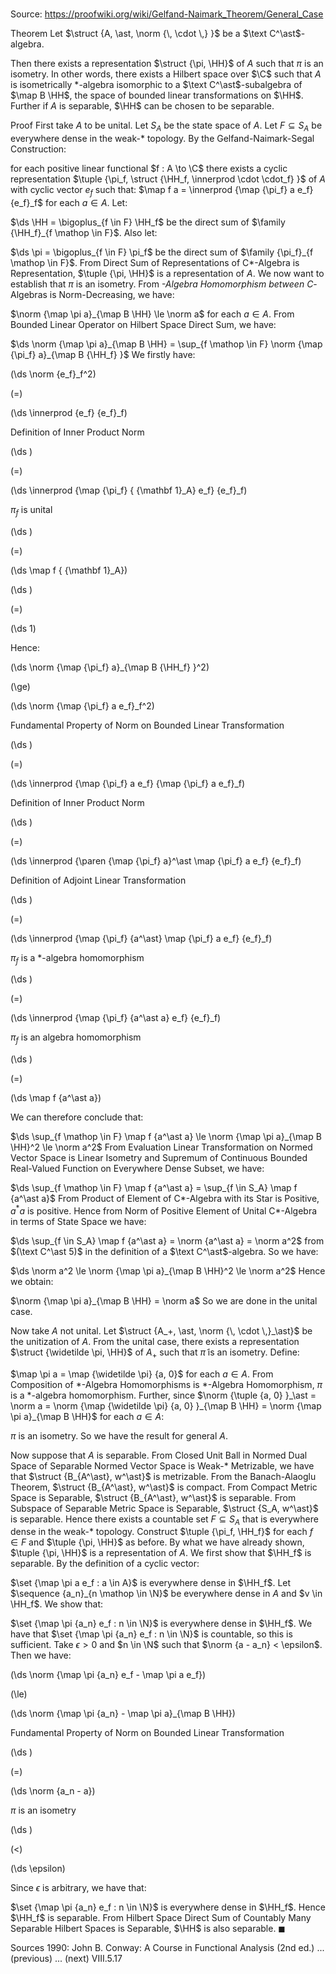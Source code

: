 # 

Source: https://proofwiki.org/wiki/Gelfand-Naimark_Theorem/General_Case

Theorem
Let $\struct {A, \ast, \norm {\, \cdot \,} }$ be a $\text C^\ast$-algebra.

Then there exists a representation $\struct {\pi, \HH}$ of $A$ such that $\pi$ is an isometry.
In other words, there exists a Hilbert space over $\C$ such that $A$ is isometrically $\ast$-algebra isomorphic to a $\text C^\ast$-subalgebra of $\map B \HH$, the space of bounded linear transformations on $\HH$.
Further if $A$ is separable, $\HH$ can be chosen to be separable.


Proof
First take $A$ to be unital.
Let $S_A$ be the state space of $A$.
Let $F \subseteq S_A$ be everywhere dense in the weak-$\ast$ topology.
By the Gelfand-Naimark-Segal Construction:

for each positive linear functional $f : A \to \C$ there exists a cyclic representation $\tuple {\pi_f, \struct {\HH_f, \innerprod \cdot \cdot_f} }$ of $A$ with cyclic vector $e_f$ such that:
$\map f a = \innerprod {\map {\pi_f} a e_f} {e_f}_f$ for each $a \in A$.
Let:

$\ds \HH = \bigoplus_{f \in F} \HH_f$
be the direct sum of $\family {\HH_f}_{f \mathop \in F}$.
Also let:

$\ds \pi = \bigoplus_{f \in F} \pi_f$
be the direct sum of $\family {\pi_f}_{f \mathop \in F}$.
From Direct Sum of Representations of C*-Algebra is Representation, $\tuple {\pi, \HH}$ is a representation of $A$.
We now want to establish that $\pi$ is an isometry.
From *-Algebra Homomorphism between C*-Algebras is Norm-Decreasing, we have:

$\norm {\map \pi a}_{\map B \HH} \le \norm a$
for each $a \in A$.
From Bounded Linear Operator on Hilbert Space Direct Sum, we have:

$\ds \norm {\map \pi a}_{\map B \HH} = \sup_{f \mathop \in F} \norm {\map {\pi_f} a}_{\map B {\HH_f} }$
We firstly have:














\(\ds \norm {e_f}_f^2\)

\(=\)







\(\ds \innerprod {e_f} {e_f}_f\)





Definition of Inner Product Norm














\(\ds \)

\(=\)







\(\ds \innerprod {\map {\pi_f} { {\mathbf 1}_A} e_f} {e_f}_f\)





$\pi_f$ is unital














\(\ds \)

\(=\)







\(\ds \map f { {\mathbf 1}_A}\)




















\(\ds \)

\(=\)







\(\ds 1\)









Hence:














\(\ds \norm {\map {\pi_f} a}_{\map B {\HH_f} }^2\)

\(\ge\)







\(\ds \norm {\map {\pi_f} a e_f}_f^2\)





Fundamental Property of Norm on Bounded Linear Transformation














\(\ds \)

\(=\)







\(\ds \innerprod {\map {\pi_f} a e_f} {\map {\pi_f} a e_f}_f\)





Definition of Inner Product Norm














\(\ds \)

\(=\)







\(\ds \innerprod {\paren {\map {\pi_f} a}^\ast \map {\pi_f} a e_f} {e_f}_f\)





Definition of Adjoint Linear Transformation














\(\ds \)

\(=\)







\(\ds \innerprod {\map {\pi_f} {a^\ast} \map {\pi_f} a e_f} {e_f}_f\)





$\pi_f$ is a $\ast$-algebra homomorphism














\(\ds \)

\(=\)







\(\ds \innerprod {\map {\pi_f} {a^\ast a} e_f} {e_f}_f\)





$\pi_f$ is an algebra homomorphism














\(\ds \)

\(=\)







\(\ds \map f {a^\ast a}\)









We can therefore conclude that:

$\ds \sup_{f \mathop \in F} \map f {a^\ast a} \le \norm {\map \pi a}_{\map B \HH}^2 \le \norm a^2$
From Evaluation Linear Transformation on Normed Vector Space is Linear Isometry and Supremum of Continuous Bounded Real-Valued Function on Everywhere Dense Subset, we have:

$\ds \sup_{f \mathop \in F} \map f {a^\ast a} = \sup_{f \in S_A} \map f {a^\ast a}$
From Product of Element of C*-Algebra with its Star is Positive, $a^\ast a$ is positive.
Hence from Norm of Positive Element of Unital C*-Algebra in terms of State Space we have:

$\ds \sup_{f \in S_A} \map f {a^\ast a} = \norm {a^\ast a} = \norm a^2$
from $(\text C^\ast 5)$ in the definition of a $\text C^\ast$-algebra.
So we have:

$\ds \norm a^2 \le \norm {\map \pi a}_{\map B \HH}^2 \le \norm a^2$
Hence we obtain:

$\norm {\map \pi a}_{\map B \HH} = \norm a$
So we are done in the unital case.

Now take $A$ not unital.
Let $\struct {A_+, \ast, \norm {\, \cdot \,}_\ast}$ be the unitization of $A$.
From the unital case, there exists a representation $\struct {\widetilde \pi, \HH}$ of $A_+$ such that $\widetilde \pi$ is an isometry.
Define:

$\map \pi a = \map {\widetilde \pi} {a, 0}$ for each $a \in A$.
From Composition of *-Algebra Homomorphisms is *-Algebra Homomorphism, $\pi$ is a $\ast$-algebra homomorphism. 
Further, since $\norm {\tuple {a, 0} }_\ast = \norm a = \norm {\map {\widetilde \pi} {a, 0} }_{\map B \HH} = \norm {\map \pi a}_{\map B \HH}$ for each $a \in A$:

$\pi$ is an isometry.
So we have the result for general $A$.

Now suppose that $A$ is separable.
From Closed Unit Ball in Normed Dual Space of Separable Normed Vector Space is Weak-* Metrizable, we have that $\struct {B_{A^\ast}, w^\ast}$ is metrizable.
From the Banach-Alaoglu Theorem, $\struct {B_{A^\ast}, w^\ast}$ is compact.
From Compact Metric Space is Separable, $\struct {B_{A^\ast}, w^\ast}$ is separable.
From Subspace of Separable Metric Space is Separable, $\struct {S_A, w^\ast}$ is separable.
Hence there exists a countable set $F \subseteq S_A$ that is everywhere dense in the weak-$\ast$ topology.
Construct $\tuple {\pi_f, \HH_f}$ for each $f \in F$ and $\tuple {\pi, \HH}$ as before.
By what we have already shown, $\tuple {\pi, \HH}$ is a representation of $A$.
We first show that $\HH_f$ is separable.
By the definition of a cyclic vector:

$\set {\map \pi a e_f : a \in A}$ is everywhere dense in $\HH_f$.
Let $\sequence {a_n}_{n \mathop \in \N}$ be everywhere dense in $A$ and $v \in \HH_f$. 
We show that:

$\set {\map \pi {a_n} e_f : n \in \N}$ is everywhere dense in $\HH_f$.
We have that $\set {\map \pi {a_n} e_f : n \in \N}$ is countable, so this is sufficient.
Take $\epsilon > 0$ and $n \in \N$ such that $\norm {a - a_n} < \epsilon$.
Then we have:














\(\ds \norm {\map \pi {a_n} e_f - \map \pi a e_f}\)

\(\le\)







\(\ds \norm {\map \pi {a_n} - \map \pi a}_{\map B \HH}\)





Fundamental Property of Norm on Bounded Linear Transformation














\(\ds \)

\(=\)







\(\ds \norm {a_n - a}\)





$\pi$ is an isometry














\(\ds \)

\(<\)







\(\ds \epsilon\)









Since $\epsilon$ is arbitrary, we have that:

$\set {\map \pi {a_n} e_f : n \in \N}$ is everywhere dense in $\HH_f$.
Hence $\HH_f$ is separable. 
From Hilbert Space Direct Sum of Countably Many Separable Hilbert Spaces is Separable, $\HH$ is also separable.
$\blacksquare$


Sources
1990: John B. Conway: A Course in Functional Analysis (2nd ed.) ... (previous) ... (next) $\text {VIII}.5.17$




